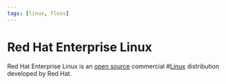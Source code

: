 ```yaml
---
tags: [linux, floss]
---
```


# Red Hat Enterprise Linux

Red Hat Enterprise Linux is an [open source](202110161031.md) commercial
#[Linux](202204081225.md) distribution developed by Red Hat.
